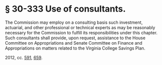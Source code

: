 # § 30-333 Use of consultants.

<p>The Commission may employ on a consulting basis such investment, actuarial, and other professional or technical experts as may be reasonably necessary for the Commission to fulfill its responsibilities under this chapter. Such consultants shall provide, upon request, assistance to the House Committee on Appropriations and Senate Committee on Finance and Appropriations on matters related to the Virginia College Savings Plan.</p><p>2012, cc. <a href='http://lis.virginia.gov/cgi-bin/legp604.exe?121+ful+CHAP0591'>591</a>, <a href='http://lis.virginia.gov/cgi-bin/legp604.exe?121+ful+CHAP0659'>659</a>.</p>